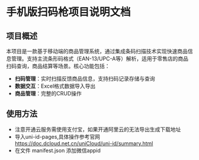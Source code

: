 # 手机版扫码枪项目说明文档

## 项目概述
本项目是一款基于移动端的商品管理系统，通过集成条码扫描技术实现快速商品信息管理。支持主流条形码格式（EAN-13/UPC-A等）解析，适用于零售店的商品扫码查询，商品结算等场景。核心功能包括：
- ​**扫码管理**：实时扫描反馈商品信息，支持扫码记录存储与查询
- ​**数据交互**：Excel格式数据导入导出
- ​**商品管理**：完整的CRUD操作

## 使用方法
- 注意开通云服务需使用支付宝，如果开通阿里云的无法导出生成下载地址
- 导入uni-id-pages,具体操作参考官网 https://doc.dcloud.net.cn/uniCloud/uni-id/summary.html
- 在文件 manifest.json 添加微信appid

